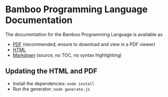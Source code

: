 # Bamboo Programming Language Documentation

The documentation for the Bamboo Programming Language is available as

  - [PDF](https://github.com/dapperlabs/flow-go/blob/master/pkg/language/docs/language.pdf) (recommended; ensure to download and view in a PDF viewer)
  - [HTML](https://github.com/dapperlabs/flow-go/blob/master/pkg/language/docs/language.html)
  - [Markdown](https://github.com/dapperlabs/flow-go/blob/master/pkg/language/docs/language.md) (source, no TOC, no syntax highlighting)


## Updating the HTML and PDF

- Install the dependencies: `node install`
- Run the generator: `node generate.js`
